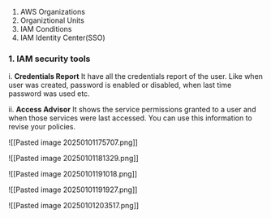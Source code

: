 1. AWS Organizations
2. Organiztional Units
3. IAM Conditions
4. IAM Identity Center(SSO)

### 1. **IAM security tools** 
 
i.  **Credentials Report**
   It have all the credentials report of the user. Like when user was created, password is enabled or disabled, when last time password was used etc.
   
   
ii.  **Access Advisor**
   It shows the service permissions granted to a user and when those services were last accessed. You can use this information to revise your policies.


![[Pasted image 20250101175707.png]]


![[Pasted image 20250101181329.png]]



![[Pasted image 20250101191018.png]]



![[Pasted image 20250101191927.png]]


![[Pasted image 20250101203517.png]]
